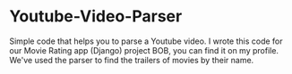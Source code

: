 # Youtube-Video-Parser
Simple code that helps you to parse a Youtube video. I wrote this code for our Movie Rating app (Django) project BOB, you can find it on my profile. We've used the parser to find the trailers of movies by their name.
